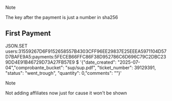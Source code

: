 
> [!NOTE]
> The key after the payment is just a number in sha256

## First Payment

JSON.SET users:31559267D6F9152658557B4303CFF96EE29837E25EEEA5971104D57D7BAFE9A5:payments:5FECEB66FFC86F38D952786C6D696C79C2DBC239DD4E91B46729D73A27FB57E9 $ '{"date_created": "2025-07-04","comprobante_bucket": "sup/sup.pdf", "ticket_number": 39129391, "status": "went_trough", "quantity": 0,"comments": ""}'

> [!NOTE]
> Not adding affiliates now just for cause it won't be shown
